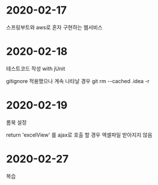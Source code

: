 # 2020-02-17
스프링부트와 aws로 혼자 구현하는 웹서비스

# 2020-02-18
테스트코드 작성 with jUnit

gitignore 적용했으나 계속 나타날 경우
git rm --cached .idea -r

# 2020-02-19
롬북 설정

return 'excelView' 를 ajax로 호출 할 경우 엑셀파일 받아지지 않음


# 2020-02-27
복습
